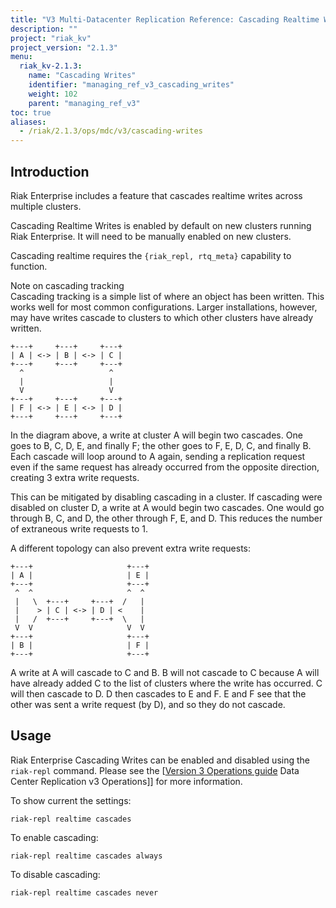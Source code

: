 ```yaml
---
title: "V3 Multi-Datacenter Replication Reference: Cascading Realtime Writes"
description: ""
project: "riak_kv"
project_version: "2.1.3"
menu:
  riak_kv-2.1.3:
    name: "Cascading Writes"
    identifier: "managing_ref_v3_cascading_writes"
    weight: 102
    parent: "managing_ref_v3"
toc: true
aliases:
  - /riak/2.1.3/ops/mdc/v3/cascading-writes
---
```


## Introduction

Riak Enterprise includes a feature that cascades realtime writes across
multiple clusters.

Cascading Realtime Writes is enabled by default on new clusters running
Riak Enterprise. It will need to be manually enabled on new clusters.

Cascading realtime requires the `{riak_repl, rtq_meta}` capability to
function.

<div class="note">
<div class="title">Note on cascading tracking</div>
Cascading tracking is a simple list of where an object has been written.
This works well for most common configurations. Larger installations,
however, may have writes cascade to clusters to which other clusters
have already written.
</div>


```
+---+     +---+     +---+
| A | <-> | B | <-> | C |
+---+     +---+     +---+
  ^                   ^
  |                   |
  V                   V
+---+     +---+     +---+
| F | <-> | E | <-> | D |
+---+     +---+     +---+
```

In the diagram above, a write at cluster A will begin two cascades. One
goes to B, C, D, E, and finally F; the other goes to F, E, D, C, and
finally B. Each cascade will loop around to A again, sending a
replication request even if the same request has already occurred from
the opposite direction, creating 3 extra write requests.

This can be mitigated by disabling cascading in a cluster. If cascading
were disabled on cluster D, a write at A would begin two cascades. One
would go through B, C, and D, the other through F, E, and D. This
reduces the number of extraneous write requests to 1.

A different topology can also prevent extra write requests:

```
+---+                     +---+
| A |                     | E |
+---+                     +---+
 ^  ^                     ^  ^
 |   \  +---+     +---+  /   |
 |    > | C | <-> | D | <    |
 |   /  +---+     +---+  \   |
 V  V                     V  V
+---+                     +---+
| B |                     | F |
+---+                     +---+
```

A write at A will cascade to C and B. B will not cascade to C because
A will have already added C to the list of clusters where the write has
occurred. C will then cascade to D. D then cascades to E and F. E and F
see that the other was sent a write request (by D), and so they do not
cascade.

## Usage

Riak Enterprise Cascading Writes can be enabled and disabled using the
`riak-repl` command. Please see the [[Version 3 Operations guide](/riak/kv/2.1.3/setup/planning/backend/multi)
Data Center Replication v3 Operations]] for more information.

To show current the settings:

`riak-repl realtime cascades`

To enable cascading:

`riak-repl realtime cascades always`

To disable cascading:

`riak-repl realtime cascades never`
